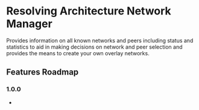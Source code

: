 # Resolving Architecture Network Manager
Provides information on all known networks and peers including status and statistics to aid in 
making decisions on network and peer selection and provides the means to create your own
overlay networks.

## Features Roadmap

### 1.0.0
* 



